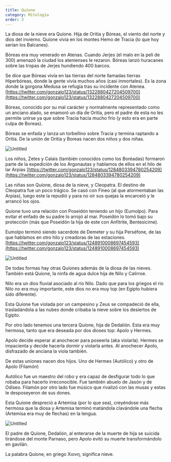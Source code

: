 ```yaml
---
title: Quíone
category: Mitología
order: 3
---
```


La diosa de la nieve era Quíone. Hija de Oritía y Bóreas, el viento del norte y dios del invierno. Quíone vivía en los montes Hemo de Tracia (lo que hoy serían los Balcanes).

Bóreas era muy venerado en Atenas. Cuando Jerjes (el malo en la peli de 300) amenazó la ciudad los atenienses le rezaron. Bóreas lanzó huracanes sobre las tropas de Jerjes hundiendo 400 barcos.

Se dice que Bóreas vivía en las tierras del norte llamadas tierras Hiperbóreas, donde la gente vivía muchos años (casi inmortales). Es la zona donde la gorgona Medusa se refugia tras su incidente con Atenea.[https://twitter.com/gonzalo123/status/1322880427204509700](https://twitter.com/gonzalo123/status/1322880427204509700)

Bóreas, conocido por su mal carácter y normalmente representado como un anciano alado, se enamoró un día de Oritía, pero el padre de esta no les permite unirse ya que sobre Tracia hacía mucho frío (y esto era en parte culpa de Boreas).

Bóreas se enfada y lanza un torbellino sobre Tracia y termina raptando a Oritía. De la unión de Oritía y Boreas nacen dos niños y dos niñas.

![Untitled]({{site.baseurl}}/images/Quione%208e2408832e9c4076bb9c9631cb692bfa/Peter_Paul_Rubens_135_-_Oritia__hija_de_Erecteo__-_Wikipedia__la_enciclopedia_libre.png)

Los niños, Zetes y Calais (también conocidos como los Boréadas) formaron parte de la expedición de los Argonautas y hablamos de ellos en el hilo de lar Arpías [https://twitter.com/gonzalo123/status/1284803394780254209](https://twitter.com/gonzalo123/status/1284803394780254209)

Las niñas son Quíone, diosa de la nieve, y Cleopatra. El destino de Cleopatra fue un poco trágico. Se casó con Fineo (al que atormentaban las Arpías), luego este la repudió y para no oír sus quejas la encarceló y le arrancó los ojos.

Quíone tuvo una relación con Poseidón teniendo un hijo (Eumolpo). Para evitar el enfado de su padre lo arrojó al mar. Poseidón lo tomó bajo su protección (más que Poseidón la hija de este con Anfitrite, Bentesicime).

Eumolpo terminó siendo sacerdote de Demeter y su hija Perséfone, de las que hablamos en otro hilo y creadoras de las estaciones. [https://twitter.com/gonzalo123/status/1248910008697454593](https://twitter.com/gonzalo123/status/1248910008697454593)

![Untitled]({{site.baseurl}}/images/Quione%208e2408832e9c4076bb9c9631cb692bfa/Eumolpo_-_Buscar_con_Google.png)

De todas formas hay otras Quíones además de la diosa de las nieves. También está Quíone, la ninfa de agua dulce hija de Nilo y Calirroe.

Nilo era un dios fluvial asociado al río Nilo. Dado que para los griegos el rio Nilo no era muy importante, este dios no era muy top (en Egipto hubiera sido diferente).

Esta Quíone fue violada por un campesino y Zeus se compadeció de ella, trasladándola a las nubes donde cribaba la nieve sobre los desiertos de Egipto.

Por otro lado tenemos una tercera Quíone, hija de Dedalión. Esta era muy hermosa, tanto que era deseada por dos dioses top: Apolo y Hermes.

Apolo decide esperar al anochecer para poseerla (aka violarla). Hermes se impacienta y decide hacerla dormir y violarla antes. Al anochecer Apolo, disfrazado de anciana la viola también.

De estas uniones nacen dos hijos. Uno de Hermes (Autólico) y otro de Apolo (Filamón)

Autólico fue un maestro del robo y era capaz de desfigurar todo lo que robaba para hacerlo irreconocible. Fue también abuelo de Jasón y de Odiseo. Filamón por otro lado fue músico que rivalizó con las musas y estas le desposeyeron de sus dones.

Esta Quíone despreció a Artemisa (por lo que sea), creyéndose más hermosa que la diosa y Artemisa terminó matándola clavándole una flecha (Artemisa era muy de flechas) en la lengua.

![Untitled]({{site.baseurl}}/images/Quione%208e2408832e9c4076bb9c9631cb692bfa/Nicolas_Poussin-La_Mort_de_Chione_-_Quione__hija_de_Dedalion__-_Wikipedia__la_enciclopedia_libre.png)

El padre de Quíone, Dedalión, al enterarse de la muerte de hija se suicida tirándose del monte Parnaso, pero Apolo evitó su muerte transformándolo en gavilán.

La palabra Quíone, en griego Χιονη, significa nieve.
